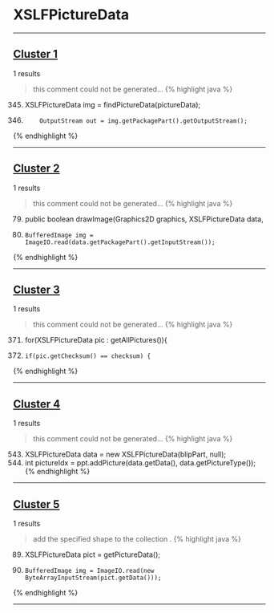 # XSLFPictureData

***

## [Cluster 1](./1)
1 results
> this comment could not be generated...
{% highlight java %}
345. XSLFPictureData img = findPictureData(pictureData);
354.         OutputStream out = img.getPackagePart().getOutputStream();
{% endhighlight %}

***

## [Cluster 2](./2)
1 results
> this comment could not be generated...
{% highlight java %}
79. public boolean drawImage(Graphics2D graphics, XSLFPictureData data,
82.     BufferedImage img = ImageIO.read(data.getPackagePart().getInputStream());
{% endhighlight %}

***

## [Cluster 3](./3)
1 results
> this comment could not be generated...
{% highlight java %}
371. for(XSLFPictureData pic : getAllPictures()){
372.     if(pic.getChecksum() == checksum) {
{% endhighlight %}

***

## [Cluster 4](./4)
1 results
> this comment could not be generated...
{% highlight java %}
543. XSLFPictureData data = new XSLFPictureData(blipPart, null);
546. int pictureIdx = ppt.addPicture(data.getData(), data.getPictureType());
{% endhighlight %}

***

## [Cluster 5](./5)
1 results
> add the specified shape to the collection . 
{% highlight java %}
89. XSLFPictureData pict = getPictureData();
92.     BufferedImage img = ImageIO.read(new ByteArrayInputStream(pict.getData()));
{% endhighlight %}

***

